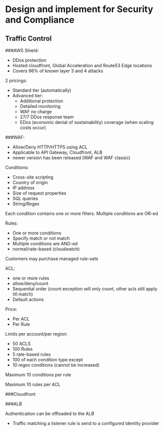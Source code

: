 # Design and implement for Security and Compliance

## Traffic Control

###AWS Shield:
- DDos protection
- Hosted cloudfront, Global Acceleration and Route53 Edge locations
- Covers 96% of known layer 3 and 4 attacks

2 pricings:
- Standard tier (automatically)
- Advanced tier:
    - Additional protection
    - Detailed monitoring
    - WAF no charge
    - 27/7 DDos response team
    - EDos (economic denial of sustainability) coverage (when scaling costs occur)

###WAF:
- Allow/Deny HTTP/HTTPS using ACL
- Applicable to API Gateway, Cloudfront, ALB
- newer version has been released (WAF and WAF classic)

Conditions:
- Cross-site scripting
- Country of origin
- IP address
- Size of request properties
- SQL queries
- String/Regex

Each condition contains one or more filters.
Multiple conditions are OR-ed

Rules:
- One or more conditions
- Specify match or not match
- Multiple conditions are AND-ed
- normal/rate-based (cloudwatch)

Customers may purchase managed rule-sets

ACL:
- one or more rules
- allow/deny/count
- Sequential order (count exception will only count, other acls still apply till match)
- Default actions

Price:
- Per ACL
- Per Rule

Limits per account/per region:
- 50 ACLS
- 100 Rules
- 5 rate-based rules
- 100 of each condition type except
- 10 regex conditions (cannot be increased)

Maximum 10 conditions per rule

Maximum 10 rules per ACL

###Cloudfront

###ALB

Authentication can be offloaded to the ALB
- Traffic matching a listener rule is send to a configured identity provider

